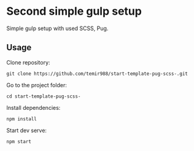# Second simple gulp setup
Simple gulp setup with used SCSS, Pug.
## Usage 
Clone repository:

`git clone https://github.com/temir988/start-template-pug-scss-.git`

Go to the project folder:

`cd start-template-pug-scss-`

Install dependencies:

`npm install`

Start dev serve:

`npm start`
